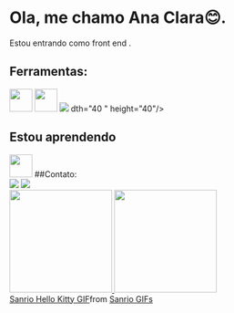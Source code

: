 # Ola, me chamo Ana Clara😊.
Estou entrando como front end . 
## Ferramentas:
<img src="https://cdn.jsdelivr.net/gh/devicons/devicon/icons/adonisjs/adonisjs-original.svg" width="40" height="40"/>
<img src="https://cdn.jsdelivr.net/gh/devicons/devicon/icons/adonisjs/adonisjs-original.svg" width="40" height=
"40"/>
<img src="https://cdn.jsdelivr.net/gh/devicons/devicon/icons/adonisjs/adonisjs-original.svg" wi/>  
dth="40  "  height="40"/>

## Estou aprendendo 

<img src="https://cdn.jsdelivr.net/gh/devicons/devicon/icons/java/java-original.svg" width="40" height="40"/>          
##Contato: 
<div>
<a href = "mailto:contato@anaclarasds0123@gmail.com"><img src="https://img.shields.io/badge/Gmail-D14836?style=for-the-badge&logo=gmail&logoColor=white" target="_blank"></a> 
<a href="https://www.linkedin.com/in/ana-clara-santos-4387a120b "  target="_blank"><img src="https://img.shields.io/badge/-LinkedIn-%230077B5?style=for-the-badge&logo=linkedin&logoColor=white" target="_blank"></a>   
</div> 

<div>
<a href="https://github.com/@Ana-Clar">
<img height="180em" src="https://github-readme-stats.vercel.app/api/top-langs/?@Ana-Clar&layout=compact&langs_count=7&theme=dracula"/>
<img height="180em" src="https://github-readme-stats.vercel.app/api?@Ana-Clar&show_icons=true&theme=dracula&include_all_commits=true&count_private=true"/>
</div>
<div class="tenor-gif-embed" data-postid="26464618" data-share-method="host" data-aspect-ratio="1.77778" data-width="100%"><a href="https://tenor.com/view/sanrio-hello-kitty-pink-cute-my-melody-gif-26464618">Sanrio Hello Kitty GIF</a>from <a href="https://tenor.com/search/sanrio-gifs">Sanrio GIFs</a></div> <script type="text/javascript" async src="https://tenor.com/embed.js"></script>
